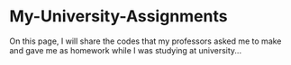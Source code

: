 # My-University-Assignments
On this page, I will share the codes that my professors asked me to make and gave me as homework while I was studying at university...
